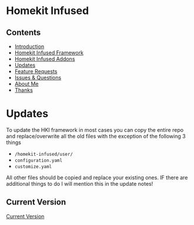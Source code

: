 # Homekit Infused

## Contents
- [Introduction](index.md)
- [Homekit Infused Framework](framework.md)
- [Homekit Infused Addons](addons.md)
- [Updates](updates.md)
- [Feature Requests](requests.md)
- [Issues & Questions](issues.md)
- [About Me](about.md)
- [Thanks](thanks.md)

# Updates
To update the HKI framework in most cases you can copy the entire repo and replace/overwrite all the old files with the exception of the following 3 things
- `/homekit-infused/user/`
- `configuration.yaml`
- `customize.yaml`

All other files should be copied and replace your existing ones. IF there are additional things to do I will mention this in the update notes!

## Current Version 
[Current Version](version.html)

